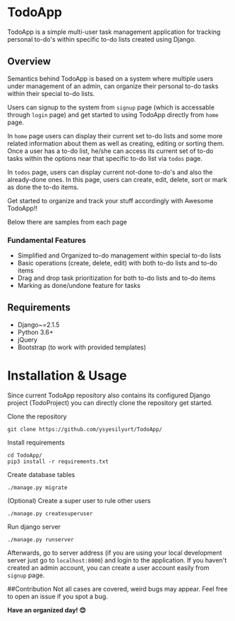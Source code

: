 # TodoApp
TodoApp is a simple multi-user task management application for tracking personal to-do's within specific to-do lists created using Django. 

## Overview
Semantics behind TodoApp is based on a system where multiple users under management of an admin, can organize their personal to-do tasks within their special to-do lists.

Users can signup to the system from ```signup``` page (which is accessable through ```login``` page) and get started to using TodoApp directly from ```home``` page.

In ```home``` page users can display their current set to-do lists and some more related information about them as well as creating, editing or sorting them. Once a user has a to-do list, he/she can access its current set of to-do tasks within the options near that specific to-do list via ```todos``` page.

In ```todos``` page, users can display current not-done to-do's and also the already-done ones. In this page, users can create, edit, delete, sort or mark as done the to-do items.

Get started to organize and track your stuff accordingly with Awesome TodoApp!!

Below there are samples from each page


### Fundamental Features

* Simplified and Organized to-do management within special to-do lists
* Basic operations (create, delete, edit) with both to-do lists and to-do items
* Drag and drop task prioritization for both to-do lists and to-do items
* Marking as done/undone feature for tasks


## Requirements

* Django~=2.1.5
* Python 3.6+
* jQuery 
* Bootstrap (to work with provided templates)


# Installation & Usage 

Since current TodoApp repository also contains its configured Django project (TodoProject) you can directly clone the repository get started.

Clone the repository
```
git clone https://github.com/ysyesilyurt/TodoApp/
```
Install requirements

```
cd TodoApp/
pip3 install -r requirements.txt
```

Create database tables
```
./manage.py migrate
```

(Optional) Create a super user to rule other users
```
./manage.py createsuperuser
```

Run django server
```
./manage.py runserver
```
Afterwards, go to server address (if you are using your local development server just go to ```localhost:8000```) and login to the application.
If you haven't created an admin account, you can create a user account easily from  ```signup``` page. 

##Contribution
Not all cases are covered, weird bugs may appear.
Feel free to open an issue if you spot a bug. 

**Have an organized day! :blush:**

